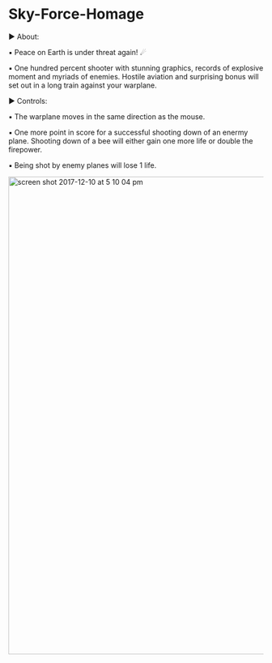 # Sky-Force-Homage

▶ About:

▪ Peace on Earth is under threat again! ☄

▪ One hundred percent shooter with stunning graphics, records of explosive moment and myriads of enemies. Hostile aviation and surprising bonus will set out in a long train against your warplane. 

▶ Controls:

▪ The warplane moves in the same direction as the mouse. 

▪ One more point in score for a successful shooting down of an enermy plane. Shooting down of a bee will either gain one more life or double the firepower. 

▪ Being shot by enemy planes will lose 1 life. 



<img width="943" alt="screen shot 2017-12-10 at 5 10 04 pm" src="https://user-images.githubusercontent.com/32606080/33809999-0496a120-ddcd-11e7-9f28-e7626742ee49.png">
